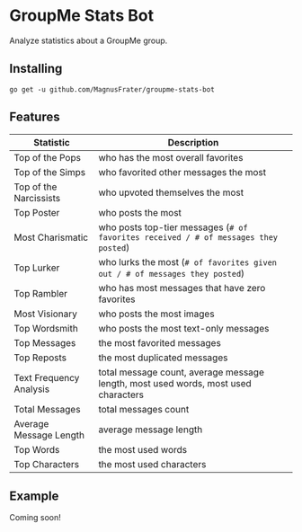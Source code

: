 # GroupMe Stats Bot

Analyze statistics about a GroupMe group.

## Installing

`go get -u github.com/MagnusFrater/groupme-stats-bot`

## Features

| Statistic               | Description                                                                         |
| ----------------------- | ----------------------------------------------------------------------------------- |
| Top of the Pops         | who has the most overall favorites                                                  |
| Top of the Simps        | who favorited other messages the most                                               |
| Top of the Narcissists  | who upvoted themselves the most                                                     |
| Top Poster              | who posts the most                                                                  |
| Most Charismatic        | who posts top-tier messages (`# of favorites received / # of messages they posted`) |
| Top Lurker              | who lurks the most (`# of favorites given out / # of messages they posted`)         |
| Top Rambler             | who has most messages that have zero favorites                                      |
| Most Visionary          | who posts the most images                                                           |
| Top Wordsmith           | who posts the most text-only messages                                               |
| Top Messages            | the most favorited messages                                                         |
| Top Reposts             | the most duplicated messages                                                        |
| Text Frequency Analysis | total message count, average message length, most used words, most used characters  |
| Total Messages          | total messages count                                                                |
| Average Message Length  | average message length                                                              |
| Top Words               | the most used words                                                                 |
| Top Characters          | the most used characters                                                            |

## Example

Coming soon!
